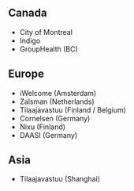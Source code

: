 ## Canada

- City of Montreal
- Indigo
- GroupHealth (BC)

## Europe

- iWelcome (Amsterdam)
- Zalsman (Netherlands)
- Tilaajavastuu (Finland / Belgium)
- Cornelsen (Germany)
- Nixu (Finland)
- DAASI (Germany)


## Asia

- Tilaajavastuu (Shanghai)

